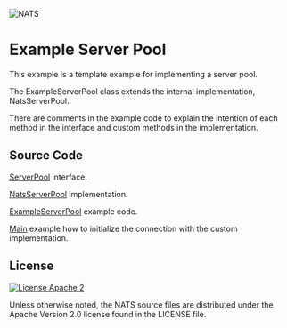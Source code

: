 ![NATS](../images/large-logo.png)

# Example Server Pool

This example is a template example for implementing a server pool.

The ExampleServerPool class extends the internal implementation, NatsServerPool.

There are comments in the example code to explain the intention of each method in the interface and custom methods in the implementation.

## Source Code

[ServerPool](https://github.com/nats-io/nats.java/blob/main/src/main/java/io/nats/client/ServerPool.java) interface.

[NatsServerPool](https://github.com/nats-io/nats.java/blob/main/src/main/java/io/nats/client/impl/NatsServerPool.java) implementation.

[ExampleServerPool](src/main/java/io/nats/pool/ExampleServerPool.java) example code.

[Main](src/main/java/io/nats/pool/Main.java) example how to initialize the connection with the custom implementation.

## License

[![License Apache 2](https://img.shields.io/badge/License-Apache2-blue.svg)](https://www.apache.org/licenses/LICENSE-2.0)

Unless otherwise noted, the NATS source files are distributed under the Apache Version 2.0 license found in the LICENSE file.
